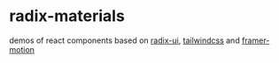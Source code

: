 # radix-materials

demos of react components based on [radix-ui](https://www.radix-ui.com/primitives), [tailwindcss](https://tailwindcss.com/) and [framer-motion](https://www.framer.com/motion/)
